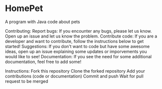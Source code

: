 # HomePet
A program with Java code about pets

Contributing:
Report bugs: If you encounter any bugs, please let us know. Open up an issue and let us know the problem.
Contribute code: If you are a developer and want to contribute, follow the instructions below to get started!
Suggestions: If you don't want to code but have some awesome ideas, open up an issue explaining some updates or imporvements you would like to see!
Documentation: If you see the need for some additional documentation, feel free to add some!

Instructions:
Fork this repository
Clone the forked repository
Add your contributions (code or documentation)
Commit and push
Wait for pull request to be merged
